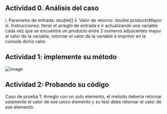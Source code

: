 ## Actividad 0. Análisis del caso
i. Parametro de entrada: double[]
ii. Valor de retorno: double productoMayor
iii. Instrucciones: Iterar el arreglo de entrada e ir actualizando una variable cada vez que se encuentre un producto entre 2 numeros adyacentes mayor al valor de la variable, retornar el valor de la variable e imprimir en la consola dicho valor.

## Actividad 1: implemente su método
![image](https://github.com/user-attachments/assets/1356f375-0e42-490d-bf9b-d9cc45a2843f)

## Actividad 2: Probando su código
Caso de prueba 1: Arreglo con un solo elemento, el metodo deberia retornar solamente el valor de ese unico elemento y su test debe retornar el valor de ese elemento.
